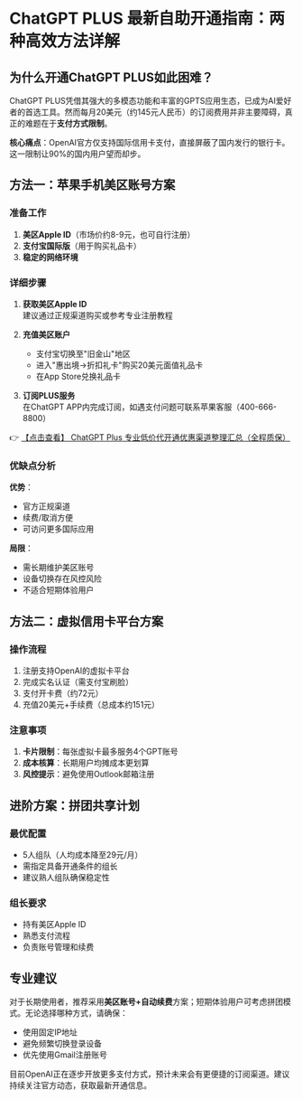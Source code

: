 # ChatGPT PLUS 最新自助开通指南：两种高效方法详解

## 为什么开通ChatGPT PLUS如此困难？

ChatGPT PLUS凭借其强大的多模态功能和丰富的GPTS应用生态，已成为AI爱好者的首选工具。然而每月20美元（约145元人民币）的订阅费用并非主要障碍，真正的难题在于**支付方式限制**。

**核心痛点**：OpenAI官方仅支持国际信用卡支付，直接屏蔽了国内发行的银行卡。这一限制让90%的国内用户望而却步。

## 方法一：苹果手机美区账号方案

### 准备工作
1. **美区Apple ID**（市场价约8-9元，也可自行注册）
2. **支付宝国际版**（用于购买礼品卡）
3. **稳定的网络环境**

### 详细步骤
1. **获取美区Apple ID**  
   建议通过正规渠道购买或参考专业注册教程

2. **充值美区账户**  
   - 支付宝切换至"旧金山"地区
   - 进入"惠出境→折扣礼卡"购买20美元面值礼品卡
   - 在App Store兑换礼品卡

3. **订阅PLUS服务**  
   在ChatGPT APP内完成订阅，如遇支付问题可联系苹果客服（400-666-8800）

👉 [【点击查看】 ChatGPT Plus 专业低价代开通优惠渠道整理汇总（全程质保）](https://bit.ly/DaiKai)

### 优缺点分析
**优势**：
- 官方正规渠道
- 续费/取消方便
- 可访问更多国际应用

**局限**：
- 需长期维护美区账号
- 设备切换存在风控风险
- 不适合短期体验用户

## 方法二：虚拟信用卡平台方案

### 操作流程
1. 注册支持OpenAI的虚拟卡平台
2. 完成实名认证（需支付宝刷脸）
3. 支付开卡费（约72元）
4. 充值20美元+手续费（总成本约151元）

### 注意事项
1. **卡片限制**：每张虚拟卡最多服务4个GPT账号
2. **成本核算**：长期用户均摊成本更划算
3. **风控提示**：避免使用Outlook邮箱注册

## 进阶方案：拼团共享计划

### 最优配置
- 5人组队（人均成本降至29元/月）
- 需指定具备开通条件的组长
- 建议熟人组队确保稳定性

### 组长要求
- 持有美区Apple ID
- 熟悉支付流程
- 负责账号管理和续费

## 专业建议

对于长期使用者，推荐采用**美区账号+自动续费**方案；短期体验用户可考虑拼团模式。无论选择哪种方式，请确保：
- 使用固定IP地址
- 避免频繁切换登录设备
- 优先使用Gmail注册账号

目前OpenAI正在逐步开放更多支付方式，预计未来会有更便捷的订阅渠道。建议持续关注官方动态，获取最新开通信息。